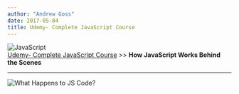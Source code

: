 ```yaml
---
author: "Andrew Goss"
date: 2017-05-04
title: Udemy- Complete JavaScript Course
---
```

![JavaScript](/img/post/javascript.png "JavaScript")<br>
<a href="/2017/udemy--complete-javascript-course/">Udemy- Complete JavaScript Course</a> >> <b>How JavaScript Works Behind the Scenes</b>
<hr>

![What Happens to JS Code?](/img/2017/udemy--complete-javascript-course/js_code_what_happens.png "What Happens to JS Code?")
